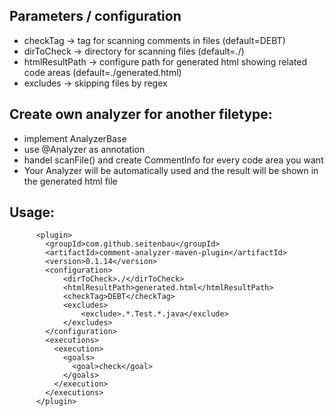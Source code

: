 

## Parameters / configuration

* checkTag -> tag for scanning comments in files (default=DEBT)
* dirToCheck -> directory for scanning files (default=./)
* htmlResultPath -> configure path for generated html showing related code areas (default=./generated.html)
* excludes -> skipping files by regex


## Create own analyzer for another filetype:

* implement AnalyzerBase
* use @Analyzer as annotation
* handel scanFile() and create CommentInfo for every code area you want
* Your Analyzer will be automatically used and the result will be shown in the generated html file



## Usage:
```
      <plugin>
        <groupId>com.github.seitenbau</groupId>
        <artifactId>comment-analyzer-maven-plugin</artifactId>
        <version>0.1.14</version>
        <configuration>
            <dirToCheck>./</dirToCheck>
            <htmlResultPath>generated.html</htmlResultPath>
            <checkTag>DEBT</checkTag>
            <excludes>
                <exclude>.*.Test.*.java</exclude>
            </excludes>
        </configuration>
        <executions>
          <execution>
            <goals>
              <goal>check</goal>
            </goals>
          </execution>
        </executions>
      </plugin>
```
